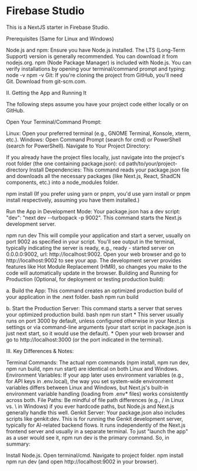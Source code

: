 # Firebase Studio

This is a NextJS starter in Firebase Studio.

Prerequisites (Same for Linux and Windows)

Node.js and npm:
Ensure you have Node.js installed. The LTS (Long-Term Support) version is generally recommended. You can download it from nodejs.org.
npm (Node Package Manager) is included with Node.js. You can verify installations by opening your terminal/command prompt and typing:
node -v
npm -v
Git:
If you're cloning the project from GitHub, you'll need Git. Download from git-scm.com.

II. Getting the App and Running It

The following steps assume you have your project code either locally or on GitHub.

Open Your Terminal/Command Prompt:

Linux: Open your preferred terminal (e.g., GNOME Terminal, Konsole, xterm, etc.).
Windows: Open Command Prompt (search for cmd) or PowerShell (search for PowerShell).
Navigate to Your Project Directory:

If you already have the project files locally, just navigate into the project's root folder (the one containing package.json):
cd path/to/your/project-directory
Install Dependencies: This command reads your package.json file and downloads all the necessary packages (like Next.js, React, ShadCN components, etc.) into a node_modules folder.

npm install
(If you prefer using yarn or pnpm, you'd use yarn install or pnpm install respectively, assuming you have them installed.)

Run the App in Development Mode: Your package.json has a dev script: "dev": "next dev --turbopack -p 9002". This command starts the Next.js development server.

npm run dev
This will compile your application and start a server, usually on port 9002 as specified in your script.
You'll see output in the terminal, typically indicating the server is ready, e.g., ready - started server on 0.0.0.0:9002, url: http://localhost:9002.
Open your web browser and go to http://localhost:9002 to see your app.
The development server provides features like Hot Module Replacement (HMR), so changes you make to the code will automatically update in the browser.
Building and Running for Production (Optional, for deployment or testing production build):

a. Build the App: This command creates an optimized production build of your application in the .next folder. bash npm run build

b. Start the Production Server: This command starts a server that serves your optimized production build. bash npm run start * This server usually runs on port 3000 by default, unless configured otherwise in your Next.js settings or via command-line arguments (your start script in package.json is just next start, so it would use the default). * Open your web browser and go to http://localhost:3000 (or the port indicated in the terminal).

III. Key Differences & Notes:

Terminal Commands: The actual npm commands (npm install, npm run dev, npm run build, npm run start) are identical on both Linux and Windows.
Environment Variables: If your app later uses environment variables (e.g., for API keys in .env.local), the way you set system-wide environment variables differs between Linux and Windows, but Next.js's built-in environment variable handling (loading from .env* files) works consistently across both.
File Paths: Be mindful of file path differences (e.g., / in Linux vs. \ in Windows) if you ever hardcode paths, but Node.js and Next.js generally handle this well.
Genkit Server: Your package.json also includes scripts like genkit:dev. This is for running the Genkit development server, typically for AI-related backend flows. It runs independently of the Next.js frontend server and usually in a separate terminal. To just "launch the app" as a user would see it, npm run dev is the primary command.
So, in summary:

Install Node.js.
Open terminal/cmd.
Navigate to project folder.
npm install
npm run dev (and open http://localhost:9002 in your browser).
